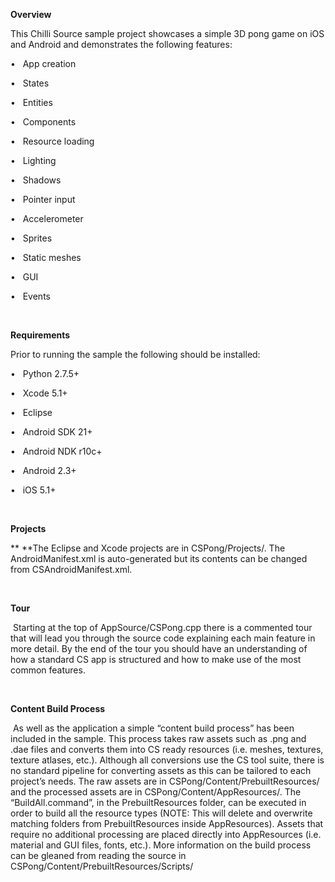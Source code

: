 **Overview**

This Chilli Source sample project showcases
a simple 3D pong game on iOS and Android and demonstrates the following
features:

•  
App
creation

•  
States

•  
Entities

•  
Components

•  
Resource
loading

•  
Lighting

•  
Shadows

•  
Pointer
input

•  
Accelerometer

•  
Sprites

•  
Static
meshes

•  
GUI

•  
Events

 

**Requirements**

Prior to running the sample the following
should be installed:

•  
Python
2.7.5+

•  
Xcode
5.1+

•  
Eclipse

•  
Android
SDK 21+

•  
Android
NDK r10c+

•  
Android
2.3+

•  
iOS
5.1+

 

**Projects**

** **The Eclipse and Xcode projects are in
CSPong/Projects/. The AndroidManifest.xml is auto-generated but its contents
can be changed from CSAndroidManifest.xml.

 

**Tour**

 Starting at the top of AppSource/CSPong.cpp
there is a commented tour that will lead you through the source code explaining
each main feature in more detail. By the end of the tour you should have an
understanding of how a standard CS app is structured and how to make use of the
most common features.

 

**Content Build Process**

 As well as the application a simple
“content build process” has been included in the sample. This process takes raw
assets such as .png and .dae files and converts them into CS ready resources
(i.e. meshes, textures, texture atlases, etc.). Although all conversions use
the CS tool suite, there is no standard pipeline for converting assets as this
can be tailored to each project’s needs. The raw assets are in
CSPong/Content/PrebuiltResources/ and the processed assets are in
CSPong/Content/AppResources/. The “BuildAll.command”, in the PrebuiltResources
folder, can be executed in order to build all the resource types (NOTE: This
will delete and overwrite matching folders from PrebuiltResources inside
AppResources). Assets that require no additional processing are placed directly
into AppResources (i.e. material and GUI files, fonts, etc.). More information
on the build process can be gleaned from reading the source in
CSPong/Content/PrebuiltResources/Scripts/
